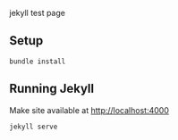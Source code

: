 jekyll test page

## Setup

    bundle install

## Running Jekyll
Make site available at [http://localhost:4000](http://localhost:4000)

    jekyll serve
